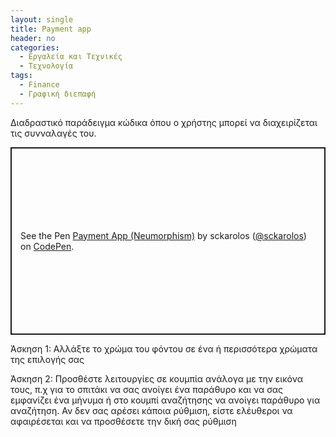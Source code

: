 ```yaml
---
layout: single
title: Payment app
header: no
categories:
  - Εργαλεία και Τεχνικές
  - Τεχνολογία
tags:
  - Finance
  - Γραφική διεπαφή
---
```


Διαδραστικό παράδειγμα κώδικα όπου ο χρήστης μπορεί να διαχειρίζεται τις συνναλαγές του.

<p class="codepen" data-height="300" data-default-tab="html,result" data-slug-hash="NWqGjZZ" data-pen-title="Payment App (Neumorphism)" data-user="sckarolos" style="height: 300px; box-sizing: border-box; display: flex; align-items: center; justify-content: center; border: 2px solid; margin: 1em 0; padding: 1em;">
  <span>See the Pen <a href="https://codepen.io/sckarolos/pen/NWqGjZZ">
  Payment App (Neumorphism)</a> by sckarolos (<a href="https://codepen.io/sckarolos">@sckarolos</a>)
  on <a href="https://codepen.io">CodePen</a>.</span>
</p>
<script async src="https://public.codepenassets.com/embed/index.js"></script>

Άσκηση 1: Αλλάξτε το χρώμα του φόντου σε ένα ή περισσότερα χρώματα της επιλογής σας

Άσκηση 2: Προσθέστε λειτουργίες σε κουμπία ανάλογα με την εικόνα τους, π.χ για το σπιτάκι να σας ανοίγει ένα παράθυρο και να σας εμφανίζει ένα μήνυμα ή στο κουμπί αναζήτησης να ανοίγει παράθυρο για αναζήτηση. Αν δεν σας αρέσει κάποια ρύθμιση, είστε ελέυθεροι να αφαιρέσεται και να προσθέσετε την δική σας ρύθμιση

